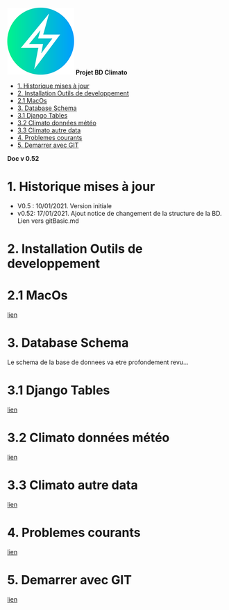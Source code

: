 ![logo](https://raw.githubusercontent.com/MeteoR-OI/bd-climato/master/doc/images/meteoi.re-logo_mini.png)
**Projet BD Climato**

<!-- @import "[TOC]" {cmd="toc" depthFrom=1 depthTo=6 orderedList=false} -->

<!-- code_chunk_output -->

- [1.	Historique mises à jour](#1historique-mises-à-jour)
- [2. Installation Outils de developpement](#2-installation-outils-de-developpement)
- [2.1 MacOs](#21-macos)
- [3. Database Schema](#3-database-schema)
- [3.1 Django Tables](#31-django-tables)
- [3.2 Climato données météo](#32-climato-données-météo)
- [3.3 Climato autre data](#33-climato-autre-data)
- [4. Problemes courants](#4-problemes-courants)
- [5. Demarrer avec GIT](#5-demarrer-avec-git)

<!-- /code_chunk_output -->

**Doc v 0.52**

# 1.	Historique mises à jour
- V0.5 : 10/01/2021. Version initiale
- v0.52: 17/01/2021. Ajout notice de changement de la structure de la BD. Lien vers gitBasic.md

# 2. Installation Outils de developpement
# 2.1 MacOs 
[lien](doc/install%20dev%20tools-MacOs.md)

# 3. Database Schema
Le schema de la base de donnees va etre profondement revu...

# 3.1 Django Tables 
[lien](doc/bd%20schema/django%20tables.png)

# 3.2 Climato données météo
[lien](doc/bd%20schema/climato_data.png)

# 3.3 Climato autre data
[lien](doc/bd%20schema/climato-autre%20donnees.png)

# 4. Problemes courants
[lien](doc/problemes%20courant.md)

# 5. Demarrer avec GIT
[lien](doc/gitBasic.md)

